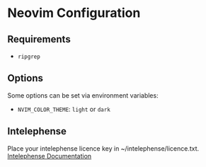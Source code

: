 # Neovim Configuration
## Requirements
- `ripgrep`

## Options
Some options can be set via environment variables:
- `NVIM_COLOR_THEME`: `light` or `dark`

## Intelephense
Place your intelephense licence key in ~/intelephense/licence.txt. [Intelephense Documentation](https://intelephense.com/faq.html)
